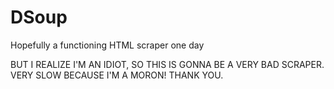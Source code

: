 DSoup
=====

Hopefully a functioning HTML scraper one day

BUT I REALIZE I'M AN IDIOT, SO THIS IS GONNA BE A VERY BAD SCRAPER. VERY SLOW BECAUSE I'M A MORON! 
THANK YOU.
